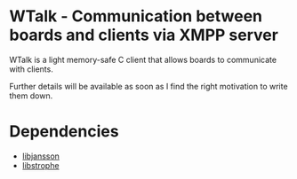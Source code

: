 WTalk - Communication between boards and clients via XMPP server
=========

WTalk is a light memory-safe C client that allows boards to communicate with clients.

Further details will be available as soon as I find the right motivation to write them down.

Dependencies
=========
* [libjansson](http://www.digip.org/jansson/)
* [libstrophe](http://strophe.im/libstrophe/)
